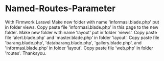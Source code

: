# Named-Routes-Parameter
With Firmwork Laravel
Make new folder with name 'informasi.blade.php' put in folder views.
Copy paste file 'informasi.blade.php' in this page to the new folder.
Make new folder with name 'layout' put in folder 'views'.
Copy paste file 'alert.blade.php' and 'master.blade.php' in folder 'layout'.
Copy paste file 'barang.blade.php', 'databarang.blade.php', 'gallery.blade.php', and 'informasi.blade.php' in folder 'layout'.
Copy paste file 'web.php' in folder 'routes'.
Thanksyou.
